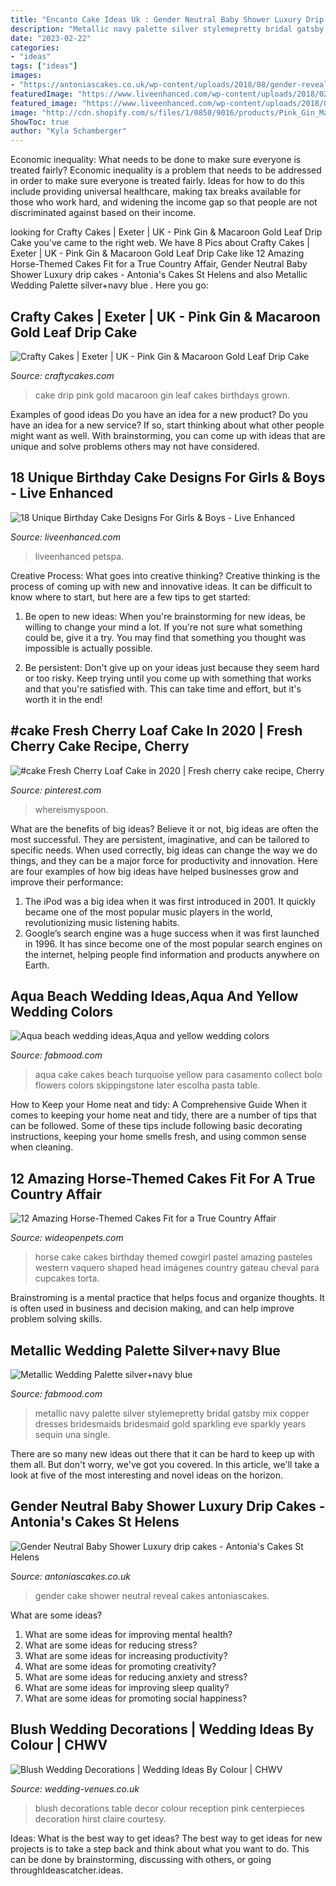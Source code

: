 ```yaml
---
title: "Encanto Cake Ideas Uk : Gender Neutral Baby Shower Luxury Drip Cakes"
description: "Metallic navy palette silver stylemepretty bridal gatsby mix copper dresses bridesmaids bridesmaid gold sparkling eve sparkly years sequin una single"
date: "2023-02-22"
categories:
- "ideas"
tags: ["ideas"]
images:
- "https://antoniascakes.co.uk/wp-content/uploads/2018/08/gender-reveal-cake-615x985.jpg"
featuredImage: "https://www.liveenhanced.com/wp-content/uploads/2018/02/Jungle-Book-Party-Cake.jpg"
featured_image: "https://www.liveenhanced.com/wp-content/uploads/2018/02/Jungle-Book-Party-Cake.jpg"
image: "http://cdn.shopify.com/s/files/1/0850/9016/products/Pink_Gin_Macaroon_Gold_Leaf_Drip_Cake_grande.jpg?v=1540745385"
ShowToc: true
author: "Kyla Schamberger"
---
```



Economic inequality: What needs to be done to make sure everyone is treated fairly?
Economic inequality is a problem that needs to be addressed in order to make sure everyone is treated fairly. Ideas for how to do this include providing universal healthcare, making tax breaks available for those who work hard, and widening the income gap so that people are not discriminated against based on their income.

	

		
looking for Crafty Cakes | Exeter | UK - Pink Gin &amp; Macaroon Gold Leaf Drip Cake you've came to the right web. We have 8 Pics about Crafty Cakes | Exeter | UK - Pink Gin &amp; Macaroon Gold Leaf Drip Cake like 12 Amazing Horse-Themed Cakes Fit for a True Country Affair, Gender Neutral Baby Shower Luxury drip cakes - Antonia&#039;s Cakes St Helens and also Metallic Wedding Palette  silver+navy blue . Here you go:
		
    
## Crafty Cakes | Exeter | UK - Pink Gin &amp; Macaroon Gold Leaf Drip Cake

<img loading=lazy src="http://cdn.shopify.com/s/files/1/0850/9016/products/Pink_Gin_Macaroon_Gold_Leaf_Drip_Cake_grande.jpg?v=1540745385" onerror="this.onerror=null;this.src='https://tse2.mm.bing.net/th?id=OIP.fpO8rUTZV0sk6Ju__q5L6wAAAA&amp;pid=15.1';" alt="Crafty Cakes | Exeter | UK - Pink Gin &amp; Macaroon Gold Leaf Drip Cake">

_Source: craftycakes.com_

>cake drip pink gold macaroon gin leaf cakes birthdays grown. 

	

Examples of good ideas
Do you have an idea for a new product? Do you have an idea for a new service? If so, start thinking about what other people might want as well. With brainstorming, you can come up with ideas that are unique and solve problems others may not have considered.

    
## 18 Unique Birthday Cake Designs For Girls &amp; Boys - Live Enhanced

<img loading=lazy src="https://www.liveenhanced.com/wp-content/uploads/2018/02/Jungle-Book-Party-Cake.jpg" onerror="this.onerror=null;this.src='https://tse2.mm.bing.net/th?id=OIP.43tOnOrWev0y_AcKGRtCNgHaJ4&amp;pid=15.1';" alt="18 Unique Birthday Cake Designs For Girls &amp; Boys - Live Enhanced">

_Source: liveenhanced.com_

>liveenhanced petspa. 

	

Creative Process: What goes into creative thinking?
Creative thinking is the process of coming up with new and innovative ideas. It can be difficult to know where to start, but here are a few tips to get started: 
1. Be open to new ideas: When you're brainstorming for new ideas, be willing to change your mind a lot. If you're not sure what something could be, give it a try. You may find that something you thought was impossible is actually possible. 

2. Be persistent: Don't give up on your ideas just because they seem hard or too risky. Keep trying until you come up with something that works and that you're satisfied with. This can take time and effort, but it's worth it in the end! 


    
## #cake Fresh Cherry Loaf Cake In 2020 | Fresh Cherry Cake Recipe, Cherry

<img loading=lazy src="https://i.pinimg.com/736x/31/40/f8/3140f8e4fed369b0206c65c426635757.jpg" onerror="this.onerror=null;this.src='https://tse1.mm.bing.net/th?id=OIP.8Tzzsr5vUS8snLUsfBi8jAHaLH&amp;pid=15.1';" alt="#cake Fresh Cherry Loaf Cake in 2020 | Fresh cherry cake recipe, Cherry">

_Source: pinterest.com_

>whereismyspoon. 

	

What are the benefits of big ideas?
Believe it or not, big ideas are often the most successful. They are persistent, imaginative, and can be tailored to specific needs. When used correctly, big ideas can change the way we do things, and they can be a major force for productivity and innovation. Here are four examples of how big ideas have helped businesses grow and improve their performance: 
1. The iPod was a big idea when it was first introduced in 2001. It quickly became one of the most popular music players in the world, revolutionizing music listening habits. 
2. Google’s search engine was a huge success when it was first launched in 1996. It has since become one of the most popular search engines on the internet, helping people find information and products anywhere on Earth. 

    
## Aqua Beach Wedding Ideas,Aqua And Yellow Wedding Colors

<img loading=lazy src="http://fabmood.com/wp-content/uploads/2013/07/Aqua-wedding-cake.jpg" onerror="this.onerror=null;this.src='https://tse4.mm.bing.net/th?id=OIP.Qu1xVY0VqmizmvauOXJQ6QHaLH&amp;pid=15.1';" alt="Aqua beach wedding ideas,Aqua and yellow wedding colors">

_Source: fabmood.com_

>aqua cake cakes beach turquoise yellow para casamento collect bolo flowers colors skippingstone later escolha pasta table. 

	

How to Keep your Home neat and tidy: A Comprehensive Guide
When it comes to keeping your home neat and tidy, there are a number of tips that can be followed. Some of these tips include following basic decorating instructions, keeping your home smells fresh, and using common sense when cleaning.

    
## 12 Amazing Horse-Themed Cakes Fit For A True Country Affair

<img loading=lazy src="http://cdn0.wideopenpets.com/wp-content/uploads/2016/04/cake-6.jpg" onerror="this.onerror=null;this.src='https://tse4.mm.bing.net/th?id=OIP.8i_IXbEJwHQret4E8qluGwHaJ4&amp;pid=15.1';" alt="12 Amazing Horse-Themed Cakes Fit for a True Country Affair">

_Source: wideopenpets.com_

>horse cake cakes birthday themed cowgirl pastel amazing pasteles western vaquero shaped head imágenes country gateau cheval para cupcakes torta. 

	

Brainstroming is a mental practice that helps focus and organize thoughts. It is often used in business and decision making, and can help improve problem solving skills.

    
## Metallic Wedding Palette  Silver+navy Blue 

<img loading=lazy src="http://www.fabmood.com/wp-content/uploads/2014/09/metallic-wedding.jpg" onerror="this.onerror=null;this.src='https://tse2.mm.bing.net/th?id=OIP.r7kZY9GeHQJ0R_yF4eh9ZwHaKH&amp;pid=15.1';" alt="Metallic Wedding Palette  silver+navy blue ">

_Source: fabmood.com_

>metallic navy palette silver stylemepretty bridal gatsby mix copper dresses bridesmaids bridesmaid gold sparkling eve sparkly years sequin una single. 

	

There are so many new ideas out there that it can be hard to keep up with them all. But don't worry, we've got you covered. In this article, we'll take a look at five of the most interesting and novel ideas on the horizon.

    
## Gender Neutral Baby Shower Luxury Drip Cakes - Antonia&#039;s Cakes St Helens

<img loading=lazy src="https://antoniascakes.co.uk/wp-content/uploads/2018/08/gender-reveal-cake-615x985.jpg" onerror="this.onerror=null;this.src='https://tse1.mm.bing.net/th?id=OIP.sR2NBRSWtxdqMYCORsvuRwHaL3&amp;pid=15.1';" alt="Gender Neutral Baby Shower Luxury drip cakes - Antonia&#039;s Cakes St Helens">

_Source: antoniascakes.co.uk_

>gender cake shower neutral reveal cakes antoniascakes. 

	

What are some ideas?
1. What are some ideas for improving mental health? 
2. What are some ideas for reducing stress? 
3. What are some ideas for increasing productivity? 
4. What are some ideas for promoting creativity?
5. What are some ideas for reducing anxiety and stress? 
6. What are some ideas for improving sleep quality?
7. What are some ideas for promoting social happiness?

    
## Blush Wedding Decorations | Wedding Ideas By Colour | CHWV

<img loading=lazy src="https://www.wedding-venues.co.uk/sites/default/files/blush-wedding-decorations-ClaireHirst.jpg" onerror="this.onerror=null;this.src='https://tse2.mm.bing.net/th?id=OIP.rf2PpyJa6rli258l8Ut9gAHaLF&amp;pid=15.1';" alt="Blush Wedding Decorations | Wedding Ideas By Colour | CHWV">

_Source: wedding-venues.co.uk_

>blush decorations table decor colour reception pink centerpieces decoration hirst claire courtesy. 

	

Ideas: What is the best way to get ideas?
The best way to get ideas for new projects is to take a step back and think about what you want to do. This can be done by brainstorming, discussing with others, or going throughIdeascatcher.ideas.

